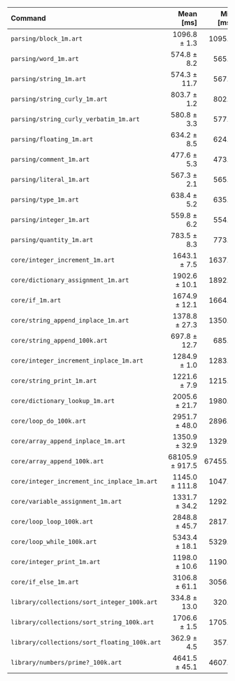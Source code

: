 | Command | Mean [ms] | Min [ms] | Max [ms] |
|:---|---:|---:|---:|
| `parsing/block_1m.art` | 1096.8 ± 1.3 | 1095.5 | 1098.2 | 3.28 ± 0.13 |
| `parsing/word_1m.art` | 574.8 ± 8.2 | 565.4 | 580.5 | 1.72 ± 0.07 |
| `parsing/string_1m.art` | 574.3 ± 11.7 | 567.4 | 587.8 | 1.72 ± 0.08 |
| `parsing/string_curly_1m.art` | 803.7 ± 1.2 | 802.7 | 805.1 | 2.40 ± 0.09 |
| `parsing/string_curly_verbatim_1m.art` | 580.8 ± 3.3 | 577.2 | 583.8 | 1.73 ± 0.07 |
| `parsing/floating_1m.art` | 634.2 ± 8.5 | 624.4 | 639.2 | 1.89 ± 0.08 |
| `parsing/comment_1m.art` | 477.6 ± 5.3 | 473.5 | 483.6 | 1.43 ± 0.06 |
| `parsing/literal_1m.art` | 567.3 ± 2.1 | 565.0 | 569.2 | 1.69 ± 0.07 |
| `parsing/type_1m.art` | 638.4 ± 5.2 | 635.3 | 644.4 | 1.91 ± 0.08 |
| `parsing/integer_1m.art` | 559.8 ± 6.2 | 554.1 | 566.4 | 1.67 ± 0.07 |
| `parsing/quantity_1m.art` | 783.5 ± 8.3 | 773.9 | 788.5 | 2.34 ± 0.09 |
| `core/integer_increment_1m.art` | 1643.1 ± 7.5 | 1637.4 | 1651.5 | 4.91 ± 0.19 |
| `core/dictionary_assignment_1m.art` | 1902.6 ± 10.1 | 1892.5 | 1912.7 | 5.68 ± 0.22 |
| `core/if_1m.art` | 1674.9 ± 12.1 | 1664.7 | 1688.3 | 5.00 ± 0.20 |
| `core/string_append_inplace_1m.art` | 1378.8 ± 27.3 | 1350.4 | 1404.7 | 4.12 ± 0.18 |
| `core/string_append_100k.art` | 697.8 ± 12.7 | 685.2 | 710.6 | 2.08 ± 0.09 |
| `core/integer_increment_inplace_1m.art` | 1284.9 ± 1.0 | 1283.9 | 1286.0 | 3.84 ± 0.15 |
| `core/string_print_1m.art` | 1221.6 ± 7.9 | 1215.9 | 1230.6 | 3.65 ± 0.14 |
| `core/dictionary_lookup_1m.art` | 2005.6 ± 21.7 | 1980.8 | 2021.5 | 5.99 ± 0.24 |
| `core/loop_do_100k.art` | 2951.7 ± 48.0 | 2896.3 | 2980.7 | 8.81 ± 0.37 |
| `core/array_append_inplace_1m.art` | 1350.9 ± 32.9 | 1329.8 | 1388.9 | 4.03 ± 0.18 |
| `core/array_append_100k.art` | 68105.9 ± 917.5 | 67455.7 | 69155.4 | 203.39 ± 8.35 |
| `core/integer_increment_inc_inplace_1m.art` | 1145.0 ± 111.8 | 1047.3 | 1266.9 | 3.42 ± 0.36 |
| `core/variable_assignment_1m.art` | 1331.7 ± 34.2 | 1292.9 | 1357.3 | 3.98 ± 0.18 |
| `core/loop_loop_100k.art` | 2848.8 ± 45.7 | 2817.8 | 2901.3 | 8.51 ± 0.36 |
| `core/loop_while_100k.art` | 5343.4 ± 18.1 | 5329.4 | 5363.8 | 15.96 ± 0.62 |
| `core/integer_print_1m.art` | 1198.0 ± 10.6 | 1190.6 | 1210.1 | 3.58 ± 0.14 |
| `core/if_else_1m.art` | 3106.8 ± 61.1 | 3056.6 | 3174.9 | 9.28 ± 0.40 |
| `library/collections/sort_integer_100k.art` | 334.8 ± 13.0 | 320.5 | 345.8 | 1.00 |
| `library/collections/sort_string_100k.art` | 1706.6 ± 1.5 | 1705.7 | 1708.4 | 5.10 ± 0.20 |
| `library/collections/sort_floating_100k.art` | 362.9 ± 4.5 | 357.7 | 365.8 | 1.08 ± 0.04 |
| `library/numbers/prime?_100k.art` | 4641.5 ± 45.1 | 4607.8 | 4692.7 |
